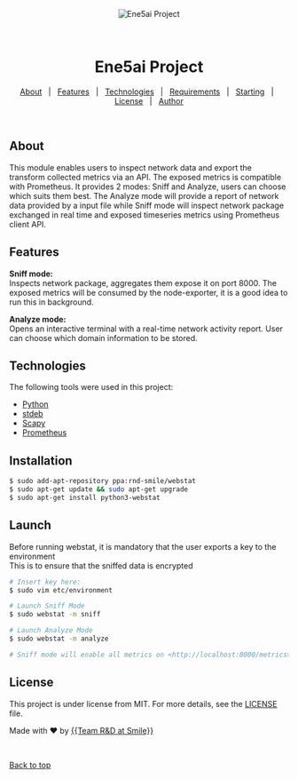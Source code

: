 <div align="center" id="top"> 
  <img src="./.github/app.gif" alt="Ene5ai Project" />

  &#xa0;

  <!-- <a href="https://ene5aiproject.netlify.app">Demo</a> -->
</div>

<h1 align="center">Ene5ai Project</h1>



<!-- Status -->

<!-- <h4 align="center"> 
	🚧  Ene5ai Project 🚀 Under construction...  🚧
</h4> 

<hr> -->

<p align="center">
  <a href="#dart-about">About</a> &#xa0; | &#xa0; 
  <a href="#sparkles-features">Features</a> &#xa0; | &#xa0;
  <a href="#rocket-technologies">Technologies</a> &#xa0; | &#xa0;
  <a href="#white_check_mark-requirements">Requirements</a> &#xa0; | &#xa0;
  <a href="#checkered_flag-starting">Starting</a> &#xa0; | &#xa0;
  <a href="#memo-license">License</a> &#xa0; | &#xa0;
  <a href="https://github.com/{{YOUR_GITHUB_USERNAME}}" target="_blank">Author</a>
</p>

<br>

## About ##

This module enables users to inspect network data and export the transform collected metrics via an API. The exposed metrics is compatible with Prometheus. It provides 2 modes: Sniff and Analyze, users can choose which suits them best. The Analyze mode will provide a report of network data provided by a input file while Sniff mode will inspect network package exchanged in real time and exposed timeseries metrics using Prometheus client API.
## Features ##

**Sniff mode:**\
Inspects network package, aggregates them expose it on port 8000. The exposed metrics will be consumed by the node-exporter, it is a good idea to run this in background.

**Analyze mode:**\
Opens an interactive terminal with a real-time network activity report. User can choose which domain information to be stored.

## Technologies ##

The following tools were used in this project:

- [Python](https://www.python.org/)
- [stdeb](https://pypi.org/project/stdeb/)
- [Scapy](https://pypi.org/project/scapy/)
- [Prometheus](https://pypi.org/project/prometheus/)

## Installation ##

```bash
$ sudo add-apt-repository ppa:rnd-smile/webstat
$ sudo apt-get update && sudo apt-get upgrade
$ sudo apt-get install python3-webstat
```

## Launch ##
Before running webstat, it is mandatory that the user exports a key to the environment\
This is to ensure that the sniffed data is encrypted
```bash
# Insert key here: 
$ sudo vim etc/environment

# Launch Sniff Mode
$ sudo webstat -m sniff

# Launch Analyze Mode 
$ sudo webstat -m analyze

# Sniff mode will enable all metrics on <http://localhost:8000/metrics>, which can further be added as a Prometheus target

```

## License ##

This project is under license from MIT. For more details, see the [LICENSE](LICENSE.md) file.


Made with :heart: by <a href="https://github.com/{{YOUR_GITHUB_USERNAME}}" target="_blank">{{Team R&D at Smile}}</a>

&#xa0;

<a href="#top">Back to top</a>
